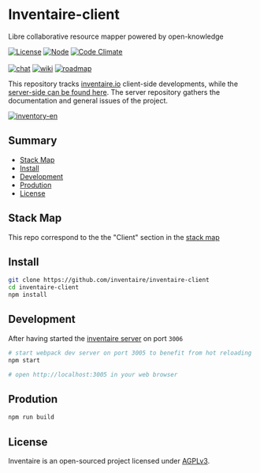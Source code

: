 # Inventaire-client
Libre collaborative resource mapper powered by open-knowledge

[![License](https://img.shields.io/badge/license-AGPL3-blue.svg)](http://www.gnu.org/licenses/agpl-3.0.html)
[![Node](https://img.shields.io/badge/node->=v4-brightgreen.svg)](https://nodejs.org)
[![Code Climate](https://codeclimate.com/github/inventaire/inventaire/badges/gpa.svg)](https://codeclimate.com/github/inventaire/inventaire)<br>
<br>
[![chat](https://img.shields.io/badge/chat-%23inventaire-ffd402.svg)](https://wiki.inventaire.io/wiki/Communication_channels#Chat)
[![wiki](https://img.shields.io/badge/wiki-general-319cc2.svg)](https://wiki.inventaire.io)
[![roadmap](https://img.shields.io/badge/roadmap-contributive-4eba76.svg)](https://roadmap.inventaire.io)

This repository tracks [inventaire.io](https://inventaire.io) client-side developments, while the [server-side can be found here](https://github.com/maxlath/inventaire). The server repository gathers the documentation and general issues of the project.

[![inventory-en](https://user-images.githubusercontent.com/5363918/104629906-0724d380-5692-11eb-9176-fb925da18855.png)](https://inventaire.io)


## Summary

<!-- START doctoc generated TOC please keep comment here to allow auto update -->
<!-- DON'T EDIT THIS SECTION, INSTEAD RE-RUN doctoc TO UPDATE -->


- [Stack Map](#stack-map)
- [Install](#install)
- [Development](#development)
- [Prodution](#prodution)
- [License](#license)

<!-- END doctoc generated TOC please keep comment here to allow auto update -->

## Stack Map
This repo correspond to the the "Client" section in the [stack map](https://inventaire.github.io/stack/)

## Install
```sh
git clone https://github.com/inventaire/inventaire-client
cd inventaire-client
npm install
```

## Development
After having started the [inventaire server](https://github.com/inventaire/inventaire/) on port `3006`
```sh
# start webpack dev server on port 3005 to benefit from hot reloading
npm start

# open http://localhost:3005 in your web browser
```

## Prodution
```sh
npm run build
```

## License
Inventaire is an open-sourced project licensed under [AGPLv3](./LICENSES/AGPL-3.0-only.txt).
